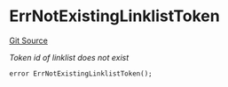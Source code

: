 # ErrNotExistingLinklistToken
[Git Source](https://github.com/Crossbell-Box/Crossbell-Contracts/blob/7dd103c70343d6410d08f7bb25b0b513c4d92016/contracts/libraries/Error.sol)

*Token id of linklist does not exist*


```solidity
error ErrNotExistingLinklistToken();
```

